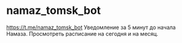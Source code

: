 # namaz_tomsk_bot
https://t.me/namaz_tomsk_bot 
Уведомление за 5 минут до начала Намаза. Просмотреть расписание на сегодня и на месяц.
